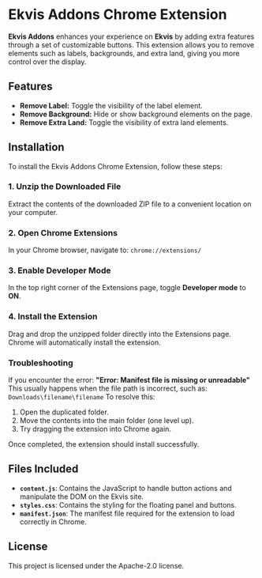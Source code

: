 # Ekvis Addons Chrome Extension

**Ekvis Addons** enhances your experience on **Ekvis** by adding extra features through a set of customizable buttons. This extension allows you to remove elements such as labels, backgrounds, and extra land, giving you more control over the display.

## Features
- **Remove Label:** Toggle the visibility of the label element.
- **Remove Background:** Hide or show background elements on the page.
- **Remove Extra Land:** Toggle the visibility of extra land elements.

## Installation

To install the Ekvis Addons Chrome Extension, follow these steps:

### 1. Unzip the Downloaded File
Extract the contents of the downloaded ZIP file to a convenient location on your computer.

### 2. Open Chrome Extensions
In your Chrome browser, navigate to:
`chrome://extensions/`

### 3. Enable Developer Mode
In the top right corner of the Extensions page, toggle **Developer mode** to **ON**.

### 4. Install the Extension
Drag and drop the unzipped folder directly into the Extensions page. Chrome will automatically install the extension.

### Troubleshooting
If you encounter the error:
**"Error: Manifest file is missing or unreadable"**  
This usually happens when the file path is incorrect, such as:
`Downloads\filename\filename`
To resolve this:
1. Open the duplicated folder.
2. Move the contents into the main folder (one level up).
3. Try dragging the extension into Chrome again.

Once completed, the extension should install successfully.

## Files Included

- **`content.js`**: Contains the JavaScript to handle button actions and manipulate the DOM on the Ekvis site.
- **`styles.css`**: Contains the styling for the floating panel and buttons.
- **`manifest.json`**: The manifest file required for the extension to load correctly in Chrome.

## License

This project is licensed under the Apache-2.0 license.
